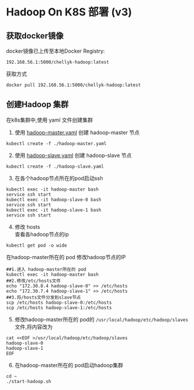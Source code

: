 # Hadoop On K8S 部署 (v3)

## 获取docker镜像
docker镜像已上传至本地Docker Registry:
```
192.168.56.1:5000/chellyk-hadoop:latest  
```
获取方式
```
docker pull 192.168.56.1:5000/chellyk-hadoop:latest  
```

## 创建Hadoop 集群
在k8s集群中,使用 yaml 文件创建集群
1. 使用 [hadoop-master.yaml](./hadoop-master.yaml) 创建 hadoop-master 节点
```
kubectl create -f ./hadoop-master.yaml
```
2. 使用 [hadoop-slave.yaml](./hadoop-slave.yaml) 创建 hadoop-slave 节点
```
kubectl create -f ./hadoop-slave.yaml  
```

3. 在各个hadoop节点所在的pod启动ssh
```
kubectl exec -it hadoop-master bash
service ssh start
kubectl exec -it hadoop-slave-0 bash
service ssh start
kubectl exec -it hadoop-slave-1 bash
service ssh start  
```

4. 修改 hosts  
查看各hadoop节点的ip
```
kubectl get pod -o wide
```
在hadoop-master所在的 pod 修改hadoop节点的IP
```
##1.进入 hadoop-master所在的 pod
kubectl exec -it hadoop-master bash
##2.修改/etc/hosts文件  
echo "172.30.8.4 hadoop-slave-0" >> /etc/hosts
echo "172.30.7.4 hadoop-slave-1" >> /etc/hosts
##3.将/hosts文件分发到slave节点
scp /etc/hosts hadoop-slave-0:/etc/hosts
scp /etc/hosts hadoop-slave-1:/etc/hosts
```
5. 修改hadoop-master所在的 pod的 `/usr/local/hadoop/etc/hadoop/slaves`文件,将内容改为 
```
cat <<EOF >/usr/local/hadoop/etc/hadoop/slaves
hadoop-slave-0
hadoop-slave-1 
EOF
```
6. 在hadoop-master所在的 pod启动hadoop集群
```
cd ~
./start-hadoop.sh
```  

